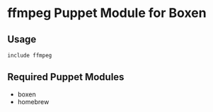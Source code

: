 # ffmpeg Puppet Module for Boxen

## Usage

```puppet
include ffmpeg
```

## Required Puppet Modules

* boxen
* homebrew
